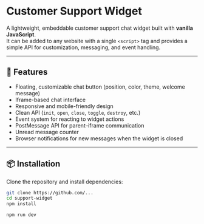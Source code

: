 # Customer Support Widget

A lightweight, embeddable customer support chat widget built with **vanilla JavaScript**.  
It can be added to any website with a single `<script>` tag and provides a simple API for customization, messaging, and event handling.

---

## 🚀 Features

- Floating, customizable chat button (position, color, theme, welcome message)
- Iframe-based chat interface
- Responsive and mobile-friendly design
- Clean API (`init`, `open`, `close`, `toggle`, `destroy`, etc.)
- Event system for reacting to widget actions
- PostMessage API for parent–iframe communication
- Unread message counter
- Browser notifications for new messages when the widget is closed

---

## 📦 Installation

Clone the repository and install dependencies:

```bash
git clone https://github.com/...
cd support-widget
npm install
```

```bash
npm run dev
```
